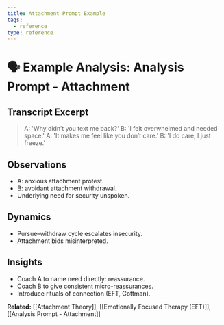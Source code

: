 ```yaml
---
title: Attachment Prompt Example
tags:
  - reference
type: reference
---
```


<!-- @format -->

# 🗣 Example Analysis: Analysis Prompt - Attachment

## Transcript Excerpt

> A: 'Why didn’t you text me back?'
> B: 'I felt overwhelmed and needed space.'
> A: 'It makes me feel like you don’t care.'
> B: 'I do care, I just freeze.'

## Observations

- A: anxious attachment protest.
- B: avoidant attachment withdrawal.
- Underlying need for security unspoken.

## Dynamics

- Pursue–withdraw cycle escalates insecurity.
- Attachment bids misinterpreted.

## Insights

- Coach A to name need directly: reassurance.
- Coach B to give consistent micro-reassurances.
- Introduce rituals of connection (EFT, Gottman).

**Related:** [[Attachment Theory]], [[Emotionally Focused Therapy (EFT)]], [[Analysis Prompt - Attachment]]
